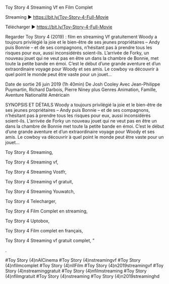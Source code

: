 Toy Story 4 Streaming Vf en Film Complet

Streaming ► https://bit.ly/Toy-Story-4-Full-Movie

Télécharger ► https://bit.ly/Toy-Story-4-Full-Movie

Regarder Toy Story 4 (2019) : film en streaming Vf gratuitement Woody a toujours privilégié la joie et le bien-être de ses jeunes propriétaires – Andy puis Bonnie – et de ses compagnons, n’hésitant pas à prendre tous les risques pour eux, aussi inconsidérés soient-ils. L’arrivée de Forky, un nouveau jouet qui ne veut pas en être un dans la chambre de Bonnie, met toute la petite bande en émoi. C’est le début d’une grande aventure et d’un extraordinaire voyage pour Woody et ses amis. Le cowboy va découvrir à quel point le monde peut être vaste pour un jouet…

Date de sortie 26 juin 2019 (1h 40min) De Josh Cooley Avec Jean-Philippe Puymartin, Richard Darbois, Pierre Niney plus Genres Animation, Famille, Aventure Nationalité Américain

SYNOPSIS ET DÉTAILS Woody a toujours privilégié la joie et le bien-être de ses jeunes propriétaires – Andy puis Bonnie – et de ses compagnons, n’hésitant pas à prendre tous les risques pour eux, aussi inconsidérés soient-ils. L’arrivée de Forky un nouveau jouet qui ne veut pas en être un dans la chambre de Bonnie met toute la petite bande en émoi. C’est le début d’une grande aventure et d’un extraordinaire voyage pour Woody et ses amis. Le cowboy va découvrir à quel point le monde peut être vaste pour un jouet…

Toy Story 4 Streaming,

Toy Story 4 Streaming vf,

Toy Story 4 Streaming Vostfr,

Toy Story 4 Streaming vf gratuit,

Toy Story 4 Streaming Youwatch,

Toy Story 4 Telecharger,

Toy Story 4 Film Complet en streaming,

Toy Story 4 Uptobox,

Toy Story 4 Film complet en français,

Toy Story 4 Streaming vf gratuit complet, "

.

#Toy Story (4)nAlCinema #Toy Story (4)nstreamingvf #Toy Story (4)nfilmcomplet #Toy Story (4)nIlFilm #Toy Story (4)n2019streamingvf #Toy Story (4)nstreaminggratuit #Toy Story (4)nfilmstreaming #Toy Story (4)nfilmgratuit #Toy Story (4)nstreaming #Toy Story (4)n2019streaminghd
